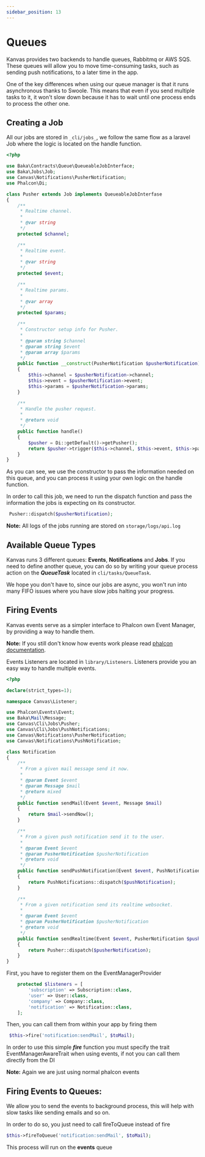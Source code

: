 ```yaml
---
sidebar_position: 13
---
```


# Queues

Kanvas provides two backends to handle queues, Rabbitmq or AWS SQS. These queues will allow you to move time-consuming tasks, such as sending push notifications, to a later time in the app. 

One of the key differences when using our queue manager is that it runs asynchronous thanks to Swoole. This means that even if you send multiple tasks to it, it won't slow down because it has to wait until one process ends to process the other one.

## Creating a Job

All our jobs are stored in `_cli/jobs_`, we follow the same flow as a laravel Job where the logic is located on the handle function. 


```php
<?php

use Baka\Contracts\Queue\QueueableJobInterface;
use Baka\Jobs\Job;
use Canvas\Notifications\PusherNotification;
use Phalcon\Di;

class Pusher extends Job implements QueueableJobInterfase
{
    /**
     * Realtime channel.
     *
     * @var string
     */
    protected $channel;

    /**
     * Realtime event.
     *
     * @var string
     */
    protected $event;

    /**
     * Realtime params.
     *
     * @var array
     */
    protected $params;

    /**
     * Constructor setup info for Pusher.
     *
     * @param string $channel
     * @param string $event
     * @param array $params
     */
    public function __construct(PusherNotification $pusherNotification)
    {
        $this->channel = $pusherNotification->channel;
        $this->event = $pusherNotification->event;
        $this->params = $pusherNotification->params;
    }

    /**
     * Handle the pusher request.
     *
     * @return void
     */
    public function handle()
    {
        $pusher = Di::getDefault()->getPusher();
        return $pusher->trigger($this->channel, $this->event, $this->params);
    }
}
```


As you can see, we use the constructor to pass the information needed on this queue, and you can process it using your own logic on the handle function. 

In order to call this job, we need to run the dispatch function and pass the information the jobs is expecting on its constructor.


```php
 Pusher::dispatch($pusherNotification);
```

**Note:** All logs of the jobs running are stored on `storage/logs/api.log`


## Available Queue Types

Kanvas runs 3 different queues: **Events**, **Notifications** and **Jobs**. If you need to define another queue, you can do so by writing your queue process action on the **_QueueTask_** located in `cli/tasks/QueueTask`.

We hope you don't have to, since our jobs are async, you won't run into many FIFO issues where you have slow jobs halting your progress.


## Firing Events

Kanvas events serve as a simpler interface to Phalcon own Event Manager, by providing a way to handle them.

**Note:** If you still don't know how events work please read [phalcon documentation](https://docs.phalcon.io/4.0/en/events).

Events Listeners are located in `library/Listeners`. Listeners provide you an easy way to handle multiple events. 


```php
<?php

declare(strict_types=1);

namespace Canvas\Listener;

use Phalcon\Events\Event;
use Baka\Mail\Message;
use Canvas\Cli\Jobs\Pusher;
use Canvas\Cli\Jobs\PushNotifications;
use Canvas\Notifications\PusherNotification;
use Canvas\Notifications\PushNotification;

class Notification
{
    /**
     * From a given mail message send it now.
     *
     * @param Event $event
     * @param Message $mail
     * @return mixed
     */
    public function sendMail(Event $event, Message $mail)
    {
        return $mail->sendNow();
    }

    /**
     * From a given push notification send it to the user.
     *
     * @param Event $event
     * @param PusherNotification $pusherNotification
     * @return void
     */
    public function sendPushNotification(Event $event, PushNotification $pushNotification)
    {
        return PushNotifications::dispatch($pushNotification);
    }

    /**
     * From a given notification send its realtime websocket.
     *
     * @param Event $event
     * @param PusherNotification $pusherNotification
     * @return void
     */
    public function sendRealtime(Event $event, PusherNotification $pusherNotification)
    {
        return Pusher::dispatch($pusherNotification);
    }
}
```


First, you have to register them on the EventManagerProvider


```php
    protected $listeners = [
        'subscription' => Subscription::class,
        'user' => User::class,
        'company' => Company::class,
        'notification' => Notification::class,
    ];
```


Then, you can call them from within your app by firing them


```php
 $this->fire('notification:sendMail', $toMail);
```


In order to use this simple **_fire_** function you must specify the trait EventManagerAwareTrait when using events, if not you can call them directly from the DI 

**Note:** Again we are just using normal phalcon events


## Firing Events to Queues:

We allow you to send the events to background process, this will help with slow tasks like sending emails and so on. 

In order to do so, you just need to call fireToQueue instead of fire


```php
$this->fireToQueue('notification:sendMail', $toMail);
```


This process will run on the **events** queue